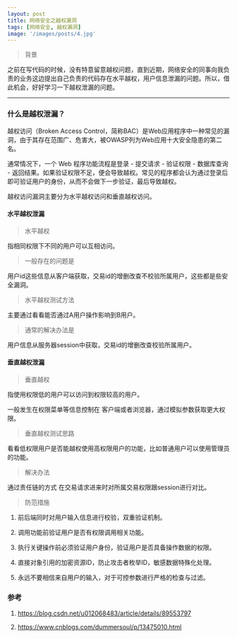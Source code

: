 ```yaml
---
layout: post
title: 网络安全之越权漏洞
tags: [网络安全, 越权漏洞]
image: '/images/posts/4.jpg'
---
```


> 背景

之前在写代码的时候，没有特意留意越权问题，直到近期，网络安全的同事向我负责的业务这边提出自己负责的代码存在水平越权，用户信息泄漏的问题。所以，借此机会，好好学习一下越权泄漏的问题。

---

### 什么是越权泄漏？

越权访问（Broken Access Control，简称BAC）是Web应用程序中一种常见的漏洞，由于其存在范围广、危害大，被OWASP列为Web应用十大安全隐患的第二名。

通常情况下，一个 Web 程序功能流程是登录 - 提交请求 - 验证权限 - 数据库查询 - 返回结果。如果验证权限不足，便会导致越权。常见的程序都会认为通过登录后即可验证用户的身份，从而不会做下一步验证，最后导致越权。

越权访问漏洞主要分为水平越权访问和垂直越权访问。

#### 水平越权泄漏

> 水平越权

指相同权限下不同的用户可以互相访问。

> 一般存在的问题是

用户id这些信息从客户端获取，交易id的增删改查不校验所属用户，这些都是些安全漏洞。

>  水平越权测试方法

主要通过看看能否通过A用户操作影响到B用户。

> 通常的解决办法是

用户信息从服务器session中获取，交易id的增删改查校验所属用户。


#### 垂直越权泄漏

> 垂直越权

指使用权限低的用户可以访问到权限较高的用户。

一般发生在权限菜单等信息控制在 客户端或者浏览器，通过模拟参数获取更大权限。

> 垂直越权测试思路

看看低权限用户是否能越权使用高权限用户的功能，比如普通用户可以使用管理员的功能。

> 解决办法

通过责任链的方式 在交易请求进来时对所属交易权限跟session进行对比。

> 防范措施

1. 前后端同时对用户输入信息进行校验，双重验证机制。

2. 调用功能前验证用户是否有权限调用相关功能。

3. 执行关键操作前必须验证用户身份，验证用户是否具备操作数据的权限。

4. 直接对象引用的加密资源ID，防止攻击者枚举ID，敏感数据特殊化处理。

5. 永远不要相信来自用户的输入，对于可控参数进行严格的检查与过滤。

### 参考

1. https://blog.csdn.net/u012068483/article/details/89553797

2. https://www.cnblogs.com/dummersoul/p/13475010.html
